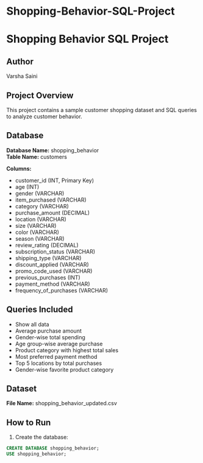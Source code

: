 # Shopping-Behavior-SQL-Project

# Shopping Behavior SQL Project

## Author
Varsha Saini

## Project Overview
This project contains a sample customer shopping dataset and SQL queries to analyze customer behavior.

## Database
**Database Name:** shopping_behavior  
**Table Name:** customers  

**Columns:**
- customer_id (INT, Primary Key)  
- age (INT)  
- gender (VARCHAR)  
- item_purchased (VARCHAR)  
- category (VARCHAR)  
- purchase_amount (DECIMAL)  
- location (VARCHAR)  
- size (VARCHAR)  
- color (VARCHAR)  
- season (VARCHAR)  
- review_rating (DECIMAL)  
- subscription_status (VARCHAR)  
- shipping_type (VARCHAR)  
- discount_applied (VARCHAR)  
- promo_code_used (VARCHAR)  
- previous_purchases (INT)  
- payment_method (VARCHAR)  
- frequency_of_purchases (VARCHAR)  

## Queries Included
- Show all data  
- Average purchase amount  
- Gender-wise total spending  
- Age group-wise average purchase  
- Product category with highest total sales  
- Most preferred payment method  
- Top 5 locations by total purchases  
- Gender-wise favorite product category  

## Dataset
**File Name:** shopping_behavior_updated.csv  

## How to Run
1. Create the database:
```sql
CREATE DATABASE shopping_behavior;
USE shopping_behavior;

